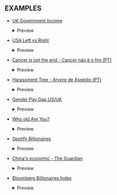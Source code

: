 
## EXAMPLES
- [UK Government Income](https://informationisbeautiful.net/visualizations/uk-government-spending-incomes-outcomes/)
  <details>
    <summary>Preview</summary>
    <img src="examples/uk_income.png">
  </details>
  
- [USA Left vs Right](https://www.informationisbeautiful.net/visualizations/left-vs-right-world/)
  <details>
    <summary>Preview</summary>
    <img src="examples/usa_pol.png">
  </details>
  
- [Cancer is not the end - Cancer não é o fim (PT)](https://informationisbeautiful.net/visualizations/gender-pay-gap/)
  <details>
    <summary>Preview</summary>
    <img src="examples/cancer.jpg">
  </details>
  
- [Harassment Tree - Arvore de Assédio (PT)](https://informationisbeautiful.net/visualizations/gender-pay-gap/)
  <details>
    <summary>Preview</summary>
    <img src="examples/assedio.jpg">
  </details>
  
- [Gender Pay Gap US/UK](https://informationisbeautiful.net/visualizations/gender-pay-gap/)
  <details>
    <summary>Preview</summary>
    <img src="examples/gender_gap.png">
  </details>
  
- [Who old Are You?](https://informationisbeautiful.net/visualizations/who-old-are-you/)
  <details>
    <summary>Preview</summary>
    <img src="examples/whoold.png">
  </details>
  
- [Spotify Billionaires](https://informationisbeautiful.net/visualizations/spotify-apple-music-tidal-music-streaming-services-royalty-rates-compared/)
  <details>
    <summary>Preview</summary>
    <img src="examples/spotify.png">
  </details>
 
- [China's economic - The Guardian](https://www.theguardian.com/world/ng-interactive/2015/aug/26/china-economic-slowdown-world-imports)
  <details>
    <summary>Preview</summary>
    <img src="examples/china.jpg">
  </details>
  
- [Bloomberg Billionaires Index](https://www.informationisbeautifulawards.com/showcase/64-bloomberg-billionaires-index)
  <details>
    <summary>Preview</summary>
    <img src="examples/billio.png">
  </details>
  
